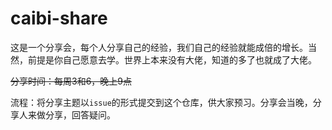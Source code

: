 # caibi-share
这是一个分享会，每个人分享自己的经验，我们自己的经验就能成倍的增长。当然，前提是你自己愿意去学。世界上本来没有大佬，知道的多了也就成了大佬。

~~分享时间：每周3和6，晚上9点~~

流程：将分享主题以`issue`的形式提交到这个仓库，供大家预习。分享会当晚，分享人来做分享，回答疑问。
